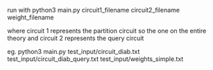 run with python3 main.py circuit1_filename circuit2_filename weight_filename

where circuit 1 represents the partition circuit so the one on the entire theory
and circuit 2 represents the query circuit


eg.
python3 main.py test_input/circuit_diab.txt test_input/circuit_diab_query.txt test_input/weights_simple.txt

